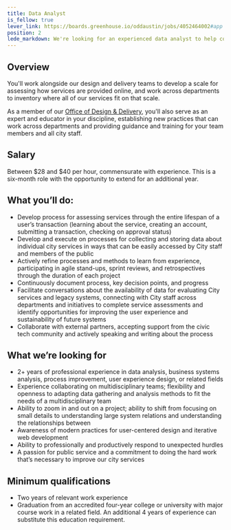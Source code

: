 ```yaml
---
title: Data Analyst
is_fellow: true
lever_link: https://boards.greenhouse.io/oddaustin/jobs/4052464002#app
position: 2
lede_markdown: We're looking for an experienced data analyst to help conduct an inventory of the City of Austin’s services, setting a baseline for our digital transformation.
---
```


## Overview

You'll work alongside our design and delivery teams to develop a scale for assessing how services are provided online, and work across departments to inventory where all of our services fit on that scale.

As a member of our [Office of Design & Delivery](http://odd.austintexas.io/), you'll also serve as an expert and educator in your discipline, establishing new practices that can work across departments and providing guidance and training for your team members and all city staff.

## Salary		

Between $28 and $40 per hour, commensurate with experience. This is a six-month role with the opportunity to extend for an additional year.

## What you’ll do:		

* Develop process for assessing services through the entire lifespan of a user’s transaction (learning about the service, creating an account, submitting a transaction, checking on approval status)
* Develop and execute on processes for collecting and storing data about individual city services in ways that can be easily accessed by City staff and members of the public
* Actively refine processes and methods to learn from experience, participating in agile stand-ups, sprint reviews, and retrospectives through the duration of each project
* Continuously document process, key decision points, and progress
* Facilitate conversations about the availability of data for evaluating City services and legacy systems, connecting with City staff across departments and initiatives to complete service assessments and identify opportunities for improving the user experience and sustainability of future systems
* Collaborate with external partners, accepting support from the civic tech community and actively speaking and writing about the process


## What we’re looking for		
* 2+ years of professional experience in data analysis, business systems analysis, process improvement, user experience design, or related fields
* Experience collaborating on multidisciplinary teams; flexibility and openness to adapting data gathering and analysis methods to fit the needs of a multidisciplinary team
* Ability to zoom in and out on a project; ability to shift from focusing on small details to understanding large system relations and understanding the relationships between
* Awareness of modern practices for user-centered design and iterative web development
* Ability to professionally and productively respond to unexpected hurdles
* A passion for public service and a commitment to doing the hard work that’s necessary to improve our city services

## Minimum qualifications		
* Two years of relevant work experience		
* Graduation from an accredited four-year college or university with major course work in a related field. An additional 4 years of experience can substitute this education requirement.

